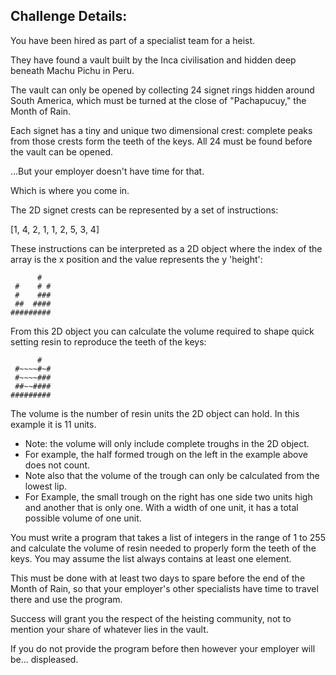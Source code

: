 ## Challenge Details:
You have been hired as part of a specialist team for a heist.

They have found a vault built by the Inca civilisation and hidden deep beneath Machu Pichu in Peru.

The vault can only be opened by collecting 24 signet rings hidden around South America, which must be turned at the close of "Pachapucuy," the Month of Rain.

Each signet has a tiny and unique two dimensional crest: complete peaks from those crests form the teeth of the keys. All 24 must be found before the vault can be opened.

...But your employer doesn't have time for that.

Which is where you come in.

The 2D signet crests can be represented by a set of instructions:

[1, 4, 2, 1, 1, 2, 5, 3, 4]

These instructions can be interpreted as a 2D object where the index of the array is the x position and the value represents the y 'height':

```
      #  
 #    # #
 #    ###
 ##  ####
#########
```
From this 2D object you can calculate the volume required to shape quick setting resin to reproduce the teeth of the keys:

```
      #  
 #~~~~#~#
 #~~~~###
 ##~~####
#########
```
The volume is the number of resin units the 2D object can hold. In this example it is 11 units.

* Note: the volume will only include complete troughs in the 2D object.
* For example, the half formed trough on the left in the example above does not count.
* Note also that the volume of the trough can only be calculated from the lowest lip.
* For Example, the small trough on the right has one side two units high and another that is only one. With a width of one unit, it has a total possible volume of one unit.

You must write a program that takes a list of integers in the range of 1 to 255 and calculate the volume of resin needed to properly form the teeth of the keys. You may assume the list always contains at least one element.

This must be done with at least two days to spare before the end of the Month of Rain, so that your employer's other specialists have time to travel there and use the program.

Success will grant you the respect of the heisting community, not to mention your share of whatever lies in the vault.

If you do not provide the program before then however your employer will be... displeased.